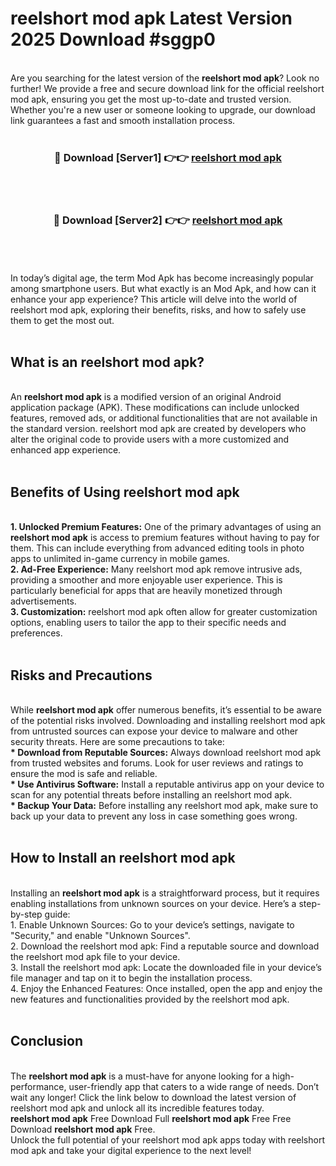 # reelshort mod apk Latest Version 2025 Download #sggp0<br>
<br>
Are you searching for the latest version of the <strong>reelshort mod apk</strong>? Look no further! We provide a free and secure download link for the official reelshort mod apk, ensuring you get the most up-to-date and trusted version. Whether you're a new user or someone looking to upgrade, our download link guarantees a fast and smooth installation process.
<br>
<br>
<div align="center">
<h3>🔴 Download [Server1] 👉👉 <a href="https://modyolo.store/reelshort_mod_apk">reelshort mod apk</a></h3><br>
<br>
<h3>🔴 Download [Server2] 👉👉 <a href="https://modyolo.store/=reelshort_mod_apk">reelshort mod apk</a></h3><br>
</div>
<br>
<br>
In today’s digital age, the term Mod Apk has become increasingly popular among smartphone users. But what exactly is an Mod Apk, and how can it enhance your app experience? This article will delve into the world of reelshort mod apk, exploring their benefits, risks, and how to safely use them to get the most out.
<br>
<br>
<h2>What is an reelshort mod apk?</h2>
<br>
An <strong>reelshort mod apk</strong> is a modified version of an original Android application package (APK). These modifications can include unlocked features, removed ads, or additional functionalities that are not available in the standard version. reelshort mod apk are created by developers who alter the original code to provide users with a more customized and enhanced app experience.
<br>
<br>
<h2>Benefits of Using reelshort mod apk</h2>
<br>
<strong> 1. Unlocked Premium Features:</strong> One of the primary advantages of using an <strong>reelshort mod apk</strong> is access to premium features without having to pay for them. This can include everything from advanced editing tools in photo apps to unlimited in-game currency in mobile games.
<br>
<strong> 2. Ad-Free Experience:</strong> Many reelshort mod apk remove intrusive ads, providing a smoother and more enjoyable user experience. This is particularly beneficial for apps that are heavily monetized through advertisements.
<br>
<strong> 3. Customization:</strong> reelshort mod apk often allow for greater customization options, enabling users to tailor the app to their specific needs and preferences.
<br>
<br>
<h2>Risks and Precautions</h2>
<br>
While <strong>reelshort mod apk</strong> offer numerous benefits, it’s essential to be aware of the potential risks involved. Downloading and installing reelshort mod apk from untrusted sources can expose your device to malware and other security threats. Here are some precautions to take:
<br>
<strong> * Download from Reputable Sources:</strong> Always download reelshort mod apk from trusted websites and forums. Look for user reviews and ratings to ensure the mod is safe and reliable.
<br>
<strong> * Use Antivirus Software:</strong> Install a reputable antivirus app on your device to scan for any potential threats before installing an reelshort mod apk.
<br>
<strong> * Backup Your Data:</strong> Before installing any reelshort mod apk, make sure to back up your data to prevent any loss in case something goes wrong.
<br>
<br>
<h2>How to Install an reelshort mod apk</h2>
<br>
Installing an <strong>reelshort mod apk</strong> is a straightforward process, but it requires enabling installations from unknown sources on your device. Here’s a step-by-step guide:
<br>
 1. Enable Unknown Sources: Go to your device’s settings, navigate to "Security," and enable "Unknown Sources".
<br>
 2. Download the reelshort mod apk: Find a reputable source and download the reelshort mod apk file to your device.
<br>
 3. Install the reelshort mod apk: Locate the downloaded file in your device’s file manager and tap on it to begin the installation process.
<br>
 4. Enjoy the Enhanced Features: Once installed, open the app and enjoy the new features and functionalities provided by the reelshort mod apk.
<br>
<br>
<h2><strong>Conclusion</strong></h2>
<br>
The <strong>reelshort mod apk</strong> is a must-have for anyone looking for a high-performance, user-friendly app that caters to a wide range of needs. Don’t wait any longer! Click the link below to download the latest version of reelshort mod apk and unlock all its incredible features today.
<br>
<strong>reelshort mod apk</strong> Free Download Full <strong>reelshort mod apk</strong> Free Free Download <strong>reelshort mod apk</strong> Free.
<br>
Unlock the full potential of your reelshort mod apk apps today with reelshort mod apk and take your digital experience to the next level!

